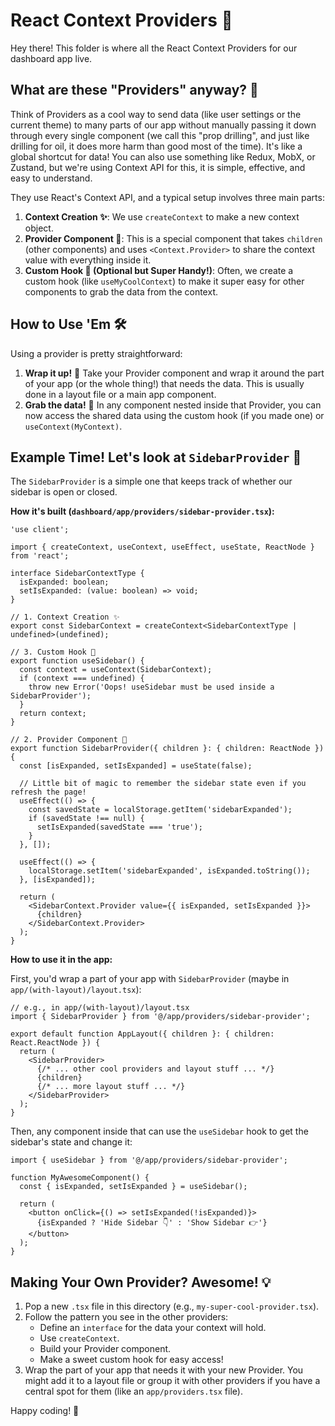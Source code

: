 # React Context Providers 🚀

Hey there! This folder is where all the React Context Providers for our dashboard app live.

## What are these "Providers" anyway? 🤔

Think of Providers as a cool way to send data (like user settings or the current theme) to many parts of our app without manually passing it down through every single component (we call this "prop drilling", and just like drilling for oil, it does more harm than good most of the time). It's like a global shortcut for data! You can also use something like Redux, MobX, or Zustand, but we're using Context API for this, it is simple, effective, and easy to understand.

They use React's Context API, and a typical setup involves three main parts:

1.  **Context Creation ✨**: We use `createContext` to make a new context object.
2.  **Provider Component 🎁**: This is a special component that takes `children` (other components) and uses `<Context.Provider>` to share the context value with everything inside it.
3.  **Custom Hook 🎣 (Optional but Super Handy!)**: Often, we create a custom hook (like `useMyCoolContext`) to make it super easy for other components to grab the data from the context.

## How to Use 'Em 🛠️

Using a provider is pretty straightforward:

1.  **Wrap it up!** 🌯 Take your Provider component and wrap it around the part of your app (or the whole thing!) that needs the data. This is usually done in a layout file or a main app component.
2.  **Grab the data!** 📲 In any component nested inside that Provider, you can now access the shared data using the custom hook (if you made one) or `useContext(MyContext)`.

## Example Time! Let's look at `SidebarProvider` 🧭

The `SidebarProvider` is a simple one that keeps track of whether our sidebar is open or closed.

**How it's built (`dashboard/app/providers/sidebar-provider.tsx`):**

```tsx
'use client';

import { createContext, useContext, useEffect, useState, ReactNode } from 'react';

interface SidebarContextType {
  isExpanded: boolean;
  setIsExpanded: (value: boolean) => void;
}

// 1. Context Creation ✨
export const SidebarContext = createContext<SidebarContextType | undefined>(undefined);

// 3. Custom Hook 🎣
export function useSidebar() {
  const context = useContext(SidebarContext);
  if (context === undefined) {
    throw new Error('Oops! useSidebar must be used inside a SidebarProvider');
  }
  return context;
}

// 2. Provider Component 🎁
export function SidebarProvider({ children }: { children: ReactNode }) {
  const [isExpanded, setIsExpanded] = useState(false);

  // Little bit of magic to remember the sidebar state even if you refresh the page!
  useEffect(() => {
    const savedState = localStorage.getItem('sidebarExpanded');
    if (savedState !== null) {
      setIsExpanded(savedState === 'true');
    }
  }, []);

  useEffect(() => {
    localStorage.setItem('sidebarExpanded', isExpanded.toString());
  }, [isExpanded]);

  return (
    <SidebarContext.Provider value={{ isExpanded, setIsExpanded }}>
      {children}
    </SidebarContext.Provider>
  );
}
```

**How to use it in the app:**

First, you'd wrap a part of your app with `SidebarProvider` (maybe in `app/(with-layout)/layout.tsx`):

```tsx
// e.g., in app/(with-layout)/layout.tsx
import { SidebarProvider } from '@/app/providers/sidebar-provider';

export default function AppLayout({ children }: { children: React.ReactNode }) {
  return (
    <SidebarProvider>
      {/* ... other cool providers and layout stuff ... */}
      {children}
      {/* ... more layout stuff ... */}
    </SidebarProvider>
  );
}
```

Then, any component inside that can use the `useSidebar` hook to get the sidebar's state and change it:

```tsx
import { useSidebar } from '@/app/providers/sidebar-provider';

function MyAwesomeComponent() {
  const { isExpanded, setIsExpanded } = useSidebar();

  return (
    <button onClick={() => setIsExpanded(!isExpanded)}>
      {isExpanded ? 'Hide Sidebar 👇' : 'Show Sidebar 👉'}
    </button>
  );
}
```

## Making Your Own Provider? Awesome! 💡

1.  Pop a new `.tsx` file in this directory (e.g., `my-super-cool-provider.tsx`).
2.  Follow the pattern you see in the other providers:
    *   Define an `interface` for the data your context will hold.
    *   Use `createContext`.
    *   Build your Provider component.
    *   Make a sweet custom hook for easy access!
3.  Wrap the part of your app that needs it with your new Provider. You might add it to a layout file or group it with other providers if you have a central spot for them (like an `app/providers.tsx` file).

Happy coding! 🎉
